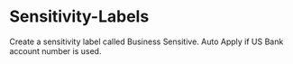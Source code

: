 # Sensitivity-Labels
Create a sensitivity label called Business Sensitive. Auto Apply if US Bank account number is used.
